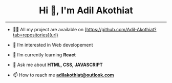 <h1 align='center'>Hi 👋, I'm Adil Akothiat</h1>
<hr>

- 👨‍💻 All my project are available on [https://github.com/Adil-Akothiat?tab=repositories](url)

- 👀 I’m interested in Web developement 

- 🌱 I’m currently learning **React** 

- 💬 Ask me about **HTML, CSS, JAVASCRIPT**

- 📫 How to reach me **adilakothiat@outlook.com**

<!---
Adil-Akothiat/Adil-Akothiat is a ✨ special ✨ repository because its `README.md` (this file) appears on your GitHub profile.
You can click the Preview link to take a look at your changes.
--->
